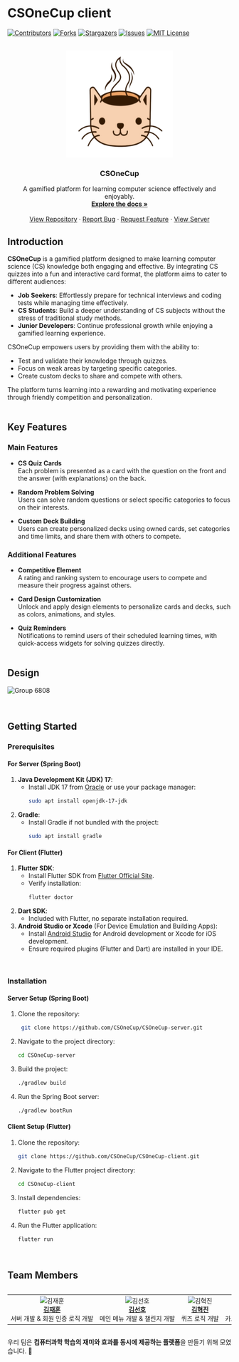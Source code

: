 # CSOneCup client

[![Contributors][contributors-shield]][contributors-url]
[![Forks][forks-shield]][forks-url]
[![Stargazers][stars-shield]][stars-url]
[![Issues][issues-shield]][issues-url]
[![MIT License][license-shield]][license-url]  
<br />

<div align="center">
  <a href="https://github.com/CSOneCup/CSOneCup-client">
    <img src="images/logo.png" alt="CSOneCup Logo" width="240" height="240">
  </a>


  <h3 align="center">CSOneCup</h3>

  <p align="center">
    A gamified platform for learning computer science effectively and enjoyably.
    <br />
    <a href="https://github.com/CSOneCup/CSOneCup-client"><strong>Explore the docs »</strong></a>
    <br />
    <br />
    <a href="https://github.com/CSOneCup/CSOneCup-client">View Repository</a>
    ·
    <a href="https://github.com/CSOneCup/CSOneCup-client/issues/new?labels=bug&template=bug-report---.md">Report Bug</a>
    ·
    <a href="https://github.com/CSOneCup/CSOneCup-client/issues/new?labels=enhancement&template=feature-request---.md">Request Feature</a>
    ·
    <a href="https://github.com/CSOneCup/CSOneCup-server">View Server</a>
  </p>
</div>


## Introduction

**CSOneCup** is a gamified platform designed to make learning computer science (CS) knowledge both engaging and effective. By integrating CS quizzes into a fun and interactive card format, the platform aims to cater to different audiences:

- **Job Seekers**: Effortlessly prepare for technical interviews and coding tests while managing time effectively.
- **CS Students**: Build a deeper understanding of CS subjects without the stress of traditional study methods.
- **Junior Developers**: Continue professional growth while enjoying a gamified learning experience.

CSOneCup empowers users by providing them with the ability to:
- Test and validate their knowledge through quizzes.
- Focus on weak areas by targeting specific categories.
- Create custom decks to share and compete with others.

The platform turns learning into a rewarding and motivating experience through friendly competition and personalization.  
<br />

## Key Features

### Main Features

- **CS Quiz Cards**  
  Each problem is presented as a card with the question on the front and the answer (with explanations) on the back.
  
- **Random Problem Solving**  
  Users can solve random questions or select specific categories to focus on their interests.

- **Custom Deck Building**  
  Users can create personalized decks using owned cards, set categories and time limits, and share them with others to compete.

### Additional Features

- **Competitive Element**  
  A rating and ranking system to encourage users to compete and measure their progress against others.

- **Card Design Customization**  
  Unlock and apply design elements to personalize cards and decks, such as colors, animations, and styles.

- **Quiz Reminders**  
  Notifications to remind users of their scheduled learning times, with quick-access widgets for solving quizzes directly.  
  <br />

## Design
![Group 6808](https://github.com/user-attachments/assets/87203829-677f-4868-9d6e-d7f494839e6f)

<br />

## Getting Started

### Prerequisites

#### For Server (Spring Boot)
1. **Java Development Kit (JDK) 17**:
   - Install JDK 17 from [Oracle](https://www.oracle.com/java/technologies/javase-jdk17-downloads.html) or use your package manager:
     ```sh
     sudo apt install openjdk-17-jdk
     ```
2. **Gradle**:
   - Install Gradle if not bundled with the project:
     ```sh
     sudo apt install gradle
     ```

#### For Client (Flutter)
1. **Flutter SDK**:
   - Install Flutter SDK from [Flutter Official Site](https://flutter.dev/docs/get-started/install).
   - Verify installation:
     ```sh
     flutter doctor
     ```
2. **Dart SDK**:
   - Included with Flutter, no separate installation required.
3. **Android Studio or Xcode** (For Device Emulation and Building Apps):
   - Install [Android Studio](https://developer.android.com/studio) for Android development or Xcode for iOS development.
   - Ensure required plugins (Flutter and Dart) are installed in your IDE.
<br />  

### Installation

#### Server Setup (Spring Boot)

1. Clone the repository:
   ```sh
    git clone https://github.com/CSOneCup/CSOneCup-server.git
   ```
2. Navigate to the project directory:
   ```sh
   cd CSOneCup-server
   ```
3. Build the project:
   ```sh
   ./gradlew build
   ```
4. Run the Spring Boot server:
   ```sh
   ./gradlew bootRun
   ```

#### Client Setup (Flutter)

1. Clone the repository:
   ```sh
   git clone https://github.com/CSOneCup/CSOneCup-client.git
   ```
2. Navigate to the Flutter project directory:
   ```sh
   cd CSOneCup-client
   ```
3. Install dependencies:
   ```sh
   flutter pub get
   ```
4. Run the Flutter application:
   ```sh
   flutter run
   ```
<br />  

## Team Members

<div style="overflow-x: auto;">
  <table style="min-width: 800px; table-layout: fixed; text-align: center;">
    <tr>
      <td align="center">
        <img src="https://avatars.githubusercontent.com/JHoon0214" alt="김재훈" width="120" height="120"><br>
        <a href="https://github.com/JHoon0214"><b>김재훈</b></a><br>
        서버 개발 & 회원 인증 로직 개발
      </td>
      <td align="center">
        <img src="https://avatars.githubusercontent.com/SHKim55" alt="김선호" width="120" height="120"><br>
        <a href="https://github.com/SHKim55"><b>김선호</b></a><br>
        메인 메뉴 개발 & 챌린지 개발
      </td>
      <td align="center">
        <img src="https://avatars.githubusercontent.com/EpicFn" alt="김혁진" width="120" height="120"><br>
        <a href="https://github.com/EpicFn"><b>김혁진</b></a><br>
        퀴즈 로직 개발
      </td>
      <td align="center">
        <img src="https://avatars.githubusercontent.com/ja7811" alt="현재환" width="120" height="120"><br>
        <a href="https://github.com/ja7811"><b>현재환</b></a><br>
        카드 관리 & 덱 생성 로직 개발
      </td>
    </tr>
  </table>
</div>

우리 팀은 **컴퓨터과학 학습의 재미와 효과를 동시에 제공하는 플랫폼**을 만들기 위해 모였습니다. 💪



[contributors-shield]: https://img.shields.io/github/contributors/CSOneCup/CSOneCup-client.svg?style=for-the-badge
[contributors-url]: https://github.com/CSOneCup/CSOneCup-client/graphs/contributors
[forks-shield]: https://img.shields.io/github/forks/CSOneCup/CSOneCup-client.svg?style=for-the-badge
[forks-url]: https://github.com/CSOneCup/CSOneCup-client/network/members
[stars-shield]: https://img.shields.io/github/stars/CSOneCup/CSOneCup-client.svg?style=for-the-badge
[stars-url]: https://github.com/CSOneCup/CSOneCup-client/stargazers
[issues-shield]: https://img.shields.io/github/issues/CSOneCup/CSOneCup-client.svg?style=for-the-badge
[issues-url]: https://github.com/CSOneCup/CSOneCup-client/issues
[license-shield]: https://img.shields.io/github/license/CSOneCup/CSOneCup-client.svg?style=for-the-badge
[license-url]: https://github.com/CSOneCup/CSOneCup-client/blob/main/LICENSE
